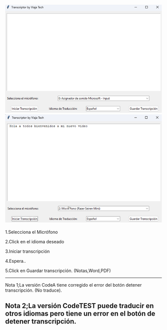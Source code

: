 ![](https://github.com/viajatech/LiveTranscriber/blob/main/A.png)
![](https://github.com/viajatech/LiveTranscriber/blob/main/B.png)
-----
1.Selecciona el Micrófono

2.Click en el idioma deseado

3.Iniciar transcripción

4.Espera..

5.Click en Guardar transcripción. (Notas,Word,PDF)


----
Nota 1;La versión CodeA tiene corregido el error del botón detener transcripción. (No traduce).

Nota 2;La versión CodeTEST puede traducir en otros idiomas pero tiene un error en el botón de detener transcripción.
----
